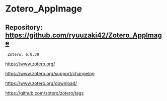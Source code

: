 # Zotero_AppImage

## Repository: https://github.com/ryuuzaki42/Zotero_AppImage
     Zotero: 6.0.30

https://www.zotero.org/

https://www.zotero.org/support/changelog

https://www.zotero.org/download/

https://github.com/zotero/zotero/tags
